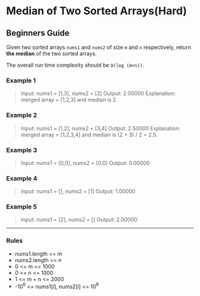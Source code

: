 # Median of Two Sorted Arrays(Hard)

## Beginners Guide

Given two sorted arrays `nums1` and `nums2` of size `m` and `n` respectively, return **the median** of the two sorted arrays.

The overall run time complexity should be `O(log (m+n))`.

### Example 1

> Input: nums1 = [1,3], nums2 = [2]
Output: 2.00000
Explanation: merged array = [1,2,3] and median is 2.

### Example 2

> Input: nums1 = [1,2], nums2 = [3,4]
Output: 2.50000
Explanation: merged array = [1,2,3,4] and median is (2 + 3) / 2 = 2.5.

### Example 3

> Input: nums1 = [0,0], nums2 = [0,0]
Output: 0.00000

### Example 4

> Input: nums1 = [], nums2 = [1]
Output: 1.00000

### Example 5

> Input: nums1 = [2], nums2 = []
Output: 2.00000

---

### Rules

* nums1.length == m
* nums2.length == n
* 0 <= m <= 1000
* 0 <= n <= 1000
* 1 <= m + n <= 2000
* -10$^6$ <= nums1[i], nums2[i] <= 10$^6$

